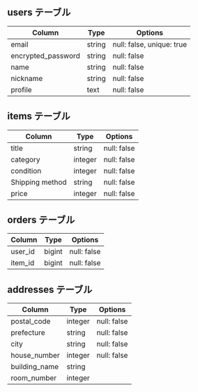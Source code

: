 ## users テーブル

| Column             | Type   | Options     |
| ------------------ | ------ | ----------- |
| email              | string | null: false, unique: true|
| encrypted_password | string | null: false |
| name               | string | null: false |
| nickname           | string | null: false |
| profile            | text   | null: false |

## items テーブル

| Column             | Type       | Options     |
| ------------------ | ---------- | ----------- |
| title              | string     | null: false |
| category           | integer    | null: false |
| condition          | integer    | null: false |
| Shipping method    | string     | null: false |
| price              | integer    | null: false |


## orders テーブル

| Column     | Type       | Options     |
| ---------- | ---------- | ----------- |
| user_id    | bigint     | null: false |
| item_id    | bigint     | null: false |

## addresses テーブル

| Column       | Type       | Options     |
| ----------   | ---------- | ----------- |
| postal_code  | integer    | null: false |
| prefecture   | string     | null: false |
| city         | string     | null: false |
| house_number | integer    | null: false |
| building_name| string     |             |
| room_number  | integer    |             |

